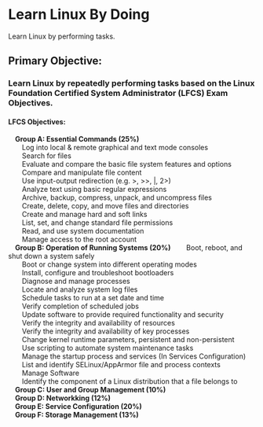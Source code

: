 # Learn Linux By Doing
Learn Linux by performing tasks.

## Primary Objective: 
### Learn Linux by repeatedly performing tasks based on the Linux Foundation Certified System Administrator (LFCS) Exam Objectives.

#### LFCS Objectives:  
&emsp;__Group A: Essential Commands (25%)__  
&emsp;&emsp;Log into local & remote graphical and text mode consoles  
&emsp;&emsp;Search for files  
&emsp;&emsp;Evaluate and compare the basic file system features and options  
&emsp;&emsp;Compare and manipulate file content  
&emsp;&emsp;Use input-output redirection (e.g. >, >>, |, 2>)  
&emsp;&emsp;Analyze text using basic regular expressions  
&emsp;&emsp;Archive, backup, compress, unpack, and uncompress files  
&emsp;&emsp;Create, delete, copy, and move files and directories  
&emsp;&emsp;Create and manage hard and soft links  
&emsp;&emsp;List, set, and change standard file permissions  
&emsp;&emsp;Read, and use system documentation  
&emsp;&emsp;Manage access to the root account  
 &emsp;__Group B: Operation of Running Systems (20%)__
&emsp;&emsp;Boot, reboot, and shut down a system safely  
&emsp;&emsp;Boot or change system into different operating modes  
&emsp;&emsp;Install, configure and troubleshoot bootloaders  
&emsp;&emsp;Diagnose and manage processes  
&emsp;&emsp;Locate and analyze system log files  
&emsp;&emsp;Schedule tasks to run at a set date and time  
&emsp;&emsp;Verify completion of scheduled jobs  
&emsp;&emsp;Update software to provide required functionality and security  
&emsp;&emsp;Verify the integrity and availability of resources  
&emsp;&emsp;Verify the integrity and availability of key processes  
&emsp;&emsp;Change kernel runtime parameters, persistent and non-persistent  
&emsp;&emsp;Use scripting to automate system maintenance tasks  
&emsp;&emsp;Manage the startup process and services (In Services Configuration)  
&emsp;&emsp;List and identify SELinux/AppArmor file and process contexts  
&emsp;&emsp;Manage Software  
&emsp;&emsp;Identify the component of a Linux distribution that a file belongs to    
 &emsp;__Group C: User and Group Management (10%)__    
 &emsp;__Group D: Networkking (12%)__    
 &emsp;__Group E: Service Configuration (20%)__    
 &emsp;__Group F: Storage Management (13%)__  

